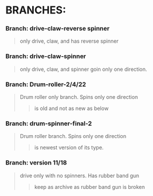 # BRANCHES:

### Branch: drive-claw-reverse spinner

> only drive, claw, and has reverse spinner


### Branch: drive-claw-spinner

> only drive, claw, and spinner goin only one direction.



### Branch: Drum-roller-2/4/22

> Drum roller only branch. Spins only one direction
> 
>>is old and not as new as below


### Branch: drum-spinner-final-2 

> Drum roller branch. Spins only one direction
>
>> is newest version of its type.

### Branch: version 11/18

> drive only with no spinners. Has rubber band gun
> 
>> keep as archive as rubber band gun is broken



